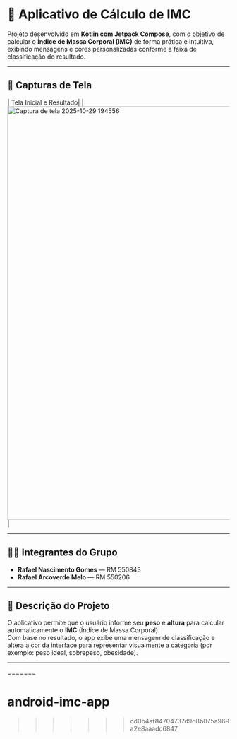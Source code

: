 
# 🧮 Aplicativo de Cálculo de IMC

Projeto desenvolvido em **Kotlin com Jetpack Compose**, com o objetivo de calcular o **Índice de Massa Corporal (IMC)** de forma prática e intuitiva, exibindo mensagens e cores personalizadas conforme a faixa de classificação do resultado.

---

## 📱 Capturas de Tela

| Tela Inicial e Resultado|
| <img width="620" height="937" alt="Captura de tela 2025-10-29 194556" src="https://github.com/user-attachments/assets/39e78f8b-1460-42c3-9cde-07fe06068a7a" /> |

---

## 👨‍💻 Integrantes do Grupo

- **Rafael Nascimento Gomes** — RM 550843
- **Rafael Arcoverde Melo** — RM 550206

---

## 🎯 Descrição do Projeto

O aplicativo permite que o usuário informe seu **peso** e **altura** para calcular automaticamente o **IMC** (Índice de Massa Corporal).  
Com base no resultado, o app exibe uma mensagem de classificação e altera a cor da interface para representar visualmente a categoria (por exemplo: peso ideal, sobrepeso, obesidade).

---

=======
# android-imc-app
>>>>>>> cd0b4af84704737d9d8b075a969a2e8aaadc6847
